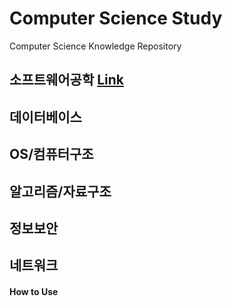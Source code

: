 # Computer Science Study
Computer Science Knowledge Repository



## 소프트웨어공학 [Link](directory/software-engineering/software-engineering.md)



## 데이터베이스



## OS/컴퓨터구조



## 알고리즘/자료구조



## 정보보안



## 네트워크



#### How to Use

